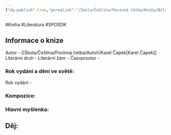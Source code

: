 ```yaml
---
{"dg-publish":true,"permalink":"/Škola/Čeština/Povinná četba/Knihy/Bílá nemoc/","created":"1980-01-01T00:00:00.000+01:00","updated":"2024-03-18T08:54:40.615+01:00"}
---
```


#Kniha #Literatura #SPOSDK
## Informace o knize
Autor - [[Škola/Čeština/Povinná četba/Autoři/Karel Čapek\|Karel Čapek]]
Literární druh - 
Literární žánr - 
Časoprostor -
### Rok vydání a dění ve světě:
Rok vydání -
### Kompozice: 

### Hlavní myšlenka:

## Děj: